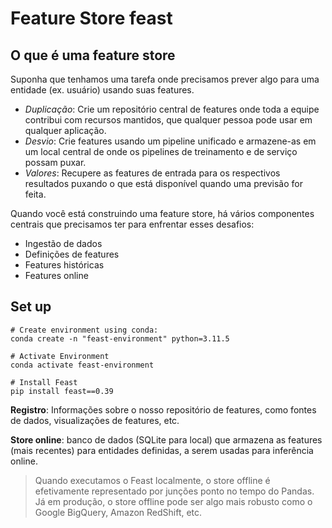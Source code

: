 # Feature Store feast

## O que é uma feature store
Suponha que tenhamos uma tarefa onde precisamos prever algo para uma entidade (ex. usuário) usando suas features.

* *Duplicação*: Crie um repositório central de features onde toda a equipe contribui com recursos mantidos, que qualquer pessoa pode usar em qualquer aplicação.
* *Desvio*: Crie features usando um pipeline unificado e armazene-as em um local central de onde os pipelines de treinamento e de serviço possam puxar.
* *Valores*: Recupere as features de entrada para os respectivos resultados puxando o que está disponível quando uma previsão for feita.

Quando você está construindo uma feature store, há vários componentes centrais que precisamos ter para enfrentar esses desafios:
- Ingestão de dados
- Definições de features
- Features históricas
- Features online

## Set up
```
# Create environment using conda:
conda create -n "feast-environment" python=3.11.5

# Activate Environment
conda activate feast-environment

# Install Feast
pip install feast==0.39
```

**Registro**: Informações sobre o nosso repositório de features, como fontes de dados, visualizações de features, etc.

**Store online**: banco de dados (SQLite para local) que armazena as features (mais recentes) para entidades definidas, a serem usadas para inferência online.

> Quando executamos o Feast localmente, o store offline é efetivamente representado por junções ponto no tempo do Pandas. Já em produção, o store offline pode ser algo mais robusto como o Google BigQuery, Amazon RedShift, etc.
